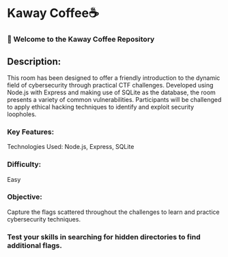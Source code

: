 # Kaway Coffee☕

### 👋 Welcome to the Kaway Coffee Repository

## Description:
This room has been designed to offer a friendly introduction to the dynamic field of cybersecurity through practical CTF challenges. Developed using Node.js with Express and making use of SQLite as the database, the room presents a variety of common vulnerabilities. Participants will be challenged to apply ethical hacking techniques to identify and exploit security loopholes.

### Key Features:
Technologies Used: Node.js, Express, SQLite

### Difficulty:
Easy

### Objective:
Capture the flags scattered throughout the challenges to learn and practice cybersecurity techniques.

### Test your skills in searching for hidden directories to find additional flags.
